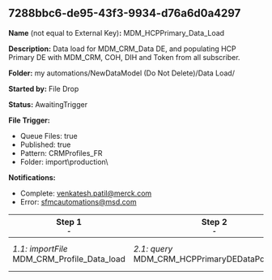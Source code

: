 ## 7288bbc6-de95-43f3-9934-d76a6d0a4297

**Name** (not equal to External Key)**:** MDM_HCPPrimary_Data_Load

**Description:** Data load for MDM_CRM_Data DE, and populating HCP Primary DE with MDM_CRM, COH, DIH and Token from all subscriber.

**Folder:** my automations/NewDataModel (Do Not Delete)/Data Load/

**Started by:** File Drop

**Status:** AwaitingTrigger

**File Trigger:**

* Queue Files: true
* Published: true
* Pattern: CRMProfiles_FR
* Folder:  import\production\

**Notifications:**

* Complete: venkatesh.patil@merck.com
* Error: sfmcautomations@msd.com

| Step 1<br>_<small>-</small>_ | Step 2<br>_<small>-</small>_ | Step 3<br>_<small>-</small>_ | Step 4<br>_<small>-</small>_ | Step 5<br>_<small>-</small>_ | Step 6<br>_<small>-</small>_ |
| --- | --- | --- | --- | --- | --- |
| _1.1: importFile_<br>MDM_CRM_Profile_Data_load | _2.1: query_<br>MDM_CRM_HCPPrimaryDEDataPopulation | _3.1: query_<br>DIH-HCPPrimaryDEDataPopulation | _4.1: query_<br>ConsentHub-HCPPrimaryDEDataPopulation | _5.1: query_<br>NoPrimaryinCOH-HCPPrimaryDEDataPopulation | _6.1: query_<br>Token-HCPPrimaryDEDataPopulation |

